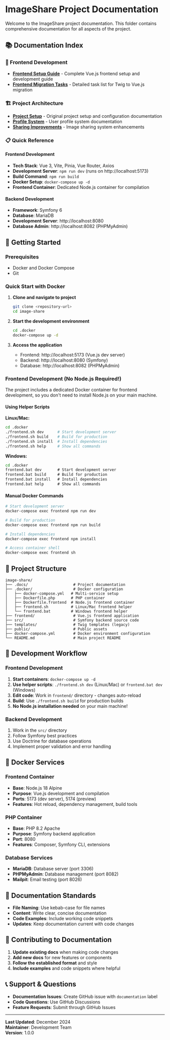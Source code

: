 # ImageShare Project Documentation

Welcome to the ImageShare project documentation. This folder contains comprehensive documentation for all aspects of the project.

## 📚 Documentation Index

### 🚀 Frontend Development
- **[Frontend Setup Guide](frontend-readme.md)** - Complete Vue.js frontend setup and development guide
- **[Frontend Migration Tasks](FRONTEND_MIGRATION_TASKS.md)** - Detailed task list for Twig to Vue.js migration

### 🏗️ Project Architecture
- **[Project Setup](FRONTEND_SETUP.md)** - Original project setup and configuration documentation
- **[Profile System](PROFILE_SYSTEM_README.md)** - User profile system documentation
- **[Sharing Improvements](SHARING_IMPROVEMENTS.md)** - Image sharing system enhancements

### 📋 Quick Reference

#### Frontend Development
- **Tech Stack**: Vue 3, Vite, Pinia, Vue Router, Axios
- **Development Server**: `npm run dev` (runs on http://localhost:5173)
- **Build Command**: `npm run build`
- **Docker Setup**: `docker-compose up -d`
- **Frontend Container**: Dedicated Node.js container for compilation

#### Backend Development
- **Framework**: Symfony 6
- **Database**: MariaDB
- **Development Server**: http://localhost:8080
- **Database Admin**: http://localhost:8082 (PHPMyAdmin)

## 🚀 Getting Started

### Prerequisites
- Docker and Docker Compose
- Git

### Quick Start with Docker
1. **Clone and navigate to project**
   ```bash
   git clone <repository-url>
   cd image-share
   ```

2. **Start the development environment**
   ```bash
   cd .docker
   docker-compose up -d
   ```

3. **Access the application**
   - Frontend: http://localhost:5173 (Vue.js dev server)
   - Backend: http://localhost:8080 (Symfony)
   - Database: http://localhost:8082 (PHPMyAdmin)

### Frontend Development (No Node.js Required!)

The project includes a dedicated Docker container for frontend development, so you don't need to install Node.js on your main machine.

#### Using Helper Scripts

**Linux/Mac:**
```bash
cd .docker
./frontend.sh dev      # Start development server
./frontend.sh build    # Build for production
./frontend.sh install  # Install dependencies
./frontend.sh help     # Show all commands
```

**Windows:**
```cmd
cd .docker
frontend.bat dev       # Start development server
frontend.bat build     # Build for production
frontend.bat install   # Install dependencies
frontend.bat help      # Show all commands
```

#### Manual Docker Commands

```bash
# Start development server
docker-compose exec frontend npm run dev

# Build for production
docker-compose exec frontend npm run build

# Install dependencies
docker-compose exec frontend npm install

# Access container shell
docker-compose exec frontend sh
```

## 📁 Project Structure

```
image-share/
├── .docs/                    # Project documentation
├── .docker/                  # Docker configuration
│   ├── docker-compose.yml   # Multi-service setup
│   ├── Dockerfile.php       # PHP container
│   ├── Dockerfile.frontend  # Node.js frontend container
│   ├── frontend.sh          # Linux/Mac frontend helper
│   └── frontend.bat         # Windows frontend helper
├── frontend/                 # Vue.js frontend application
├── src/                      # Symfony backend source code
├── templates/                # Twig templates (legacy)
├── public/                   # Public assets
├── docker-compose.yml        # Docker environment configuration
└── README.md                 # Main project README
```

## 🔧 Development Workflow

### Frontend Development
1. **Start containers**: `docker-compose up -d`
2. **Use helper scripts**: `./frontend.sh dev` (Linux/Mac) or `frontend.bat dev` (Windows)
3. **Edit code**: Work in `frontend/` directory - changes auto-reload
4. **Build**: Use `./frontend.sh build` for production builds
5. **No Node.js installation needed** on your main machine!

### Backend Development
1. Work in the `src/` directory
2. Follow Symfony best practices
3. Use Doctrine for database operations
4. Implement proper validation and error handling

## 🐳 Docker Services

### Frontend Container
- **Base**: Node.js 18 Alpine
- **Purpose**: Vue.js development and compilation
- **Ports**: 5173 (dev server), 5174 (preview)
- **Features**: Hot reload, dependency management, build tools

### PHP Container
- **Base**: PHP 8.2 Apache
- **Purpose**: Symfony backend application
- **Port**: 8080
- **Features**: Composer, Symfony CLI, extensions

### Database Services
- **MariaDB**: Database server (port 3306)
- **PHPMyAdmin**: Database management (port 8082)
- **Mailpit**: Email testing (port 8026)

## 📖 Documentation Standards

- **File Naming**: Use kebab-case for file names
- **Content**: Write clear, concise documentation
- **Code Examples**: Include working code snippets
- **Updates**: Keep documentation current with code changes

## 🤝 Contributing to Documentation

1. **Update existing docs** when making code changes
2. **Add new docs** for new features or components
3. **Follow the established format** and style
4. **Include examples** and code snippets where helpful

## 📞 Support & Questions

- **Documentation Issues**: Create GitHub issue with `documentation` label
- **Code Questions**: Use GitHub Discussions
- **Feature Requests**: Submit through GitHub Issues

---

**Last Updated**: December 2024  
**Maintainer**: Development Team  
**Version**: 1.0.0
